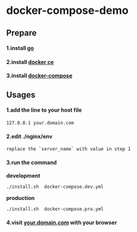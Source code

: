 # docker-compose-demo

## Prepare

#### 1.install [go](http://www.golang.org/)
#### 2.install [docker ce](https://docs.docker.com/install/)
#### 3.install [docker-compose](https://docs.docker.com/compose/overview/)
## Usages
#### 1.add the line to your host file
```
127.0.0.1 your.domain.com
```
#### 2.edit ./nginx/env
```
replace the `server_name` with value in step 1
```
#### 3.run the command

**development**
```
./install.sh  docker-compose.dev.yml
```
**production**
```
./install.sh  docker-compose.pro.yml
```
#### 4.visit [your.domain.com](your.domain.com) with your browser